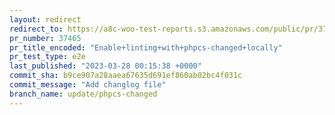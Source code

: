 ```yaml
---
layout: redirect
redirect_to: https://a8c-woo-test-reports.s3.amazonaws.com/public/pr/37465/e2e/index.html
pr_number: 37465
pr_title_encoded: "Enable+linting+with+phpcs-changed+locally"
pr_test_type: e2e
last_published: "2023-03-28 00:15:38 +0000"
commit_sha: b9ce907a28aaea67635d691ef860ab02bc4f031c
commit_message: "Add changlog file"
branch_name: update/phpcs-changed
---
```

